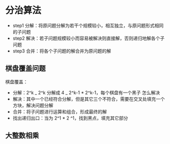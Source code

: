 # 分治算法

- step1 分解：将原问题分解为若干个规模较小，相互独立，与原问题形式相同的子问题
- step2 解决：若子问题规模较小而容易被解决则直接解，否则递归地解各个子问题
- step3 合并：将各个子问题的解合并为原问题的解

## 棋盘覆盖问题

棋盘覆盖：

- 分解：2^k _ 2^k 分解成 4 _ 2^k-1 \* 2^k-1，每个棋盘有一个黑子 怎么解决
- 解决：其中一个已经符合分解，但是其它三个不符合，需要在交叉处填充一个方块，解决问题分解
- 合并：将子问题进行运算和组合，形成最终的解
- 找出递归出口：当为 2^1 \* 2 ^1，找到黑点，填充其它部分

## 大整数相乘
